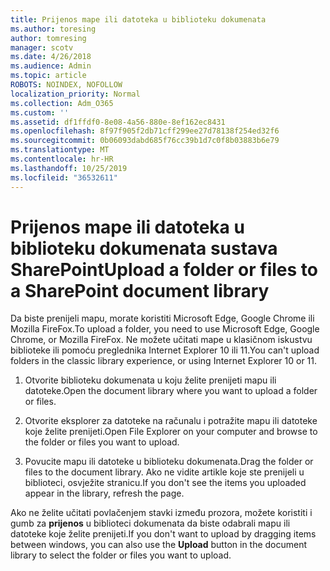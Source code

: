 ```yaml
---
title: Prijenos mape ili datoteka u biblioteku dokumenata
ms.author: toresing
author: tomresing
manager: scotv
ms.date: 4/26/2018
ms.audience: Admin
ms.topic: article
ROBOTS: NOINDEX, NOFOLLOW
localization_priority: Normal
ms.collection: Adm_O365
ms.custom: ''
ms.assetid: df1ffdf0-8e08-4a56-880e-8ef162ec8431
ms.openlocfilehash: 8f97f905f2db71cff299ee27d78138f254ed32f6
ms.sourcegitcommit: 0b06093dabd685f76cc39b1d7c0f8b03883b6e79
ms.translationtype: MT
ms.contentlocale: hr-HR
ms.lasthandoff: 10/25/2019
ms.locfileid: "36532611"
---
```

# <a name="upload-a-folder-or-files-to-a-sharepoint-document-library"></a><span data-ttu-id="01b26-102">Prijenos mape ili datoteka u biblioteku dokumenata sustava SharePoint</span><span class="sxs-lookup"><span data-stu-id="01b26-102">Upload a folder or files to a SharePoint document library</span></span>

<span data-ttu-id="01b26-103">Da biste prenijeli mapu, morate koristiti Microsoft Edge, Google Chrome ili Mozilla FireFox.</span><span class="sxs-lookup"><span data-stu-id="01b26-103">To upload a folder, you need to use Microsoft Edge, Google Chrome, or Mozilla FireFox.</span></span> <span data-ttu-id="01b26-104">Ne možete učitati mape u klasičnom iskustvu biblioteke ili pomoću preglednika Internet Explorer 10 ili 11.</span><span class="sxs-lookup"><span data-stu-id="01b26-104">You can't upload folders in the classic library experience, or using Internet Explorer 10 or 11.</span></span>
  
1. <span data-ttu-id="01b26-105">Otvorite biblioteku dokumenata u koju želite prenijeti mapu ili datoteke.</span><span class="sxs-lookup"><span data-stu-id="01b26-105">Open the document library where you want to upload a folder or files.</span></span>
    
2. <span data-ttu-id="01b26-106">Otvorite eksplorer za datoteke na računalu i potražite mapu ili datoteke koje želite prenijeti.</span><span class="sxs-lookup"><span data-stu-id="01b26-106">Open File Explorer on your computer and browse to the folder or files you want to upload.</span></span>
    
3. <span data-ttu-id="01b26-107">Povucite mapu ili datoteke u biblioteku dokumenata.</span><span class="sxs-lookup"><span data-stu-id="01b26-107">Drag the folder or files to the document library.</span></span> <span data-ttu-id="01b26-108">Ako ne vidite artikle koje ste prenijeli u biblioteci, osvježite stranicu.</span><span class="sxs-lookup"><span data-stu-id="01b26-108">If you don't see the items you uploaded appear in the library, refresh the page.</span></span> 
    
<span data-ttu-id="01b26-109">Ako ne želite učitati povlačenjem stavki između prozora, možete koristiti i gumb za **prijenos** u biblioteci dokumenata da biste odabrali mapu ili datoteke koje želite prenijeti.</span><span class="sxs-lookup"><span data-stu-id="01b26-109">If you don't want to upload by dragging items between windows, you can also use the **Upload** button in the document library to select the folder or files you want to upload.</span></span> 
  

